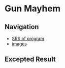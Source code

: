 # Gun Mayhem
## Navigation
* [SRS of program](https://github.com/maxim265/Gun-Mayhem/blob/main/documentaion/SRS.md)
* [images](https://github.com/maxim265/Gun-Mayhem/tree/main/images)
## Excepted Result
